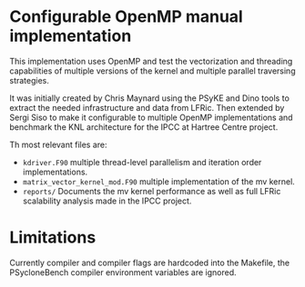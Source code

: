 # Configurable OpenMP manual implementation


This implementation uses OpenMP and test the vectorization and threading
capabilities of multiple versions of the kernel and multiple parallel
traversing strategies.

It was initially created by Chris Maynard using the PSyKE and Dino tools to
extract the needed infrastructure and data from LFRic. Then extended by
Sergi Siso to make it configurable to multiple OpenMP implementations and
benchmark the KNL architecture for the IPCC at Hartree Centre project.

Th most relevant files are:

- `kdriver.F90` multiple thread-level parallelism and iteration order
implementations.
- `matrix_vector_kernel_mod.F90` multiple implementation of the mv kernel.
- `reports/` Documents the mv kernel performance as well as full LFRic
scalability analysis made in the IPCC project.

# Limitations

Currently compiler and compiler flags are hardcoded into the Makefile, the
PSycloneBench compiler environment variables are ignored.
